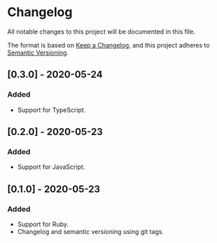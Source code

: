 # Changelog
All notable changes to this project will be documented in this file.

The format is based on [Keep a Changelog](https://keepachangelog.com/en/1.0.0/),
and this project adheres to [Semantic Versioning](https://semver.org/spec/v2.0.0.html).

## [0.3.0] - 2020-05-24
### Added
- Support for TypeScript.

## [0.2.0] - 2020-05-23
### Added
- Support for JavaScript.

## [0.1.0] - 2020-05-23
### Added
- Support for Ruby.
- Changelog and semantic versioning using git tags.
